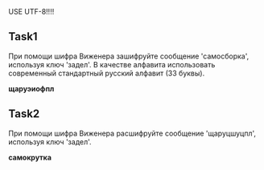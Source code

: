 USE UTF-8!!!!
## Task1 
При помощи шифра Виженера зашифруйте сообщение 'самосборка', используя ключ 'задел'. В качестве алфавита использовать современный стандартный русский алфавит (33 буквы).

**щаруэиофпл**

## Task2
При помощи шифра Виженера расшифруйте сообщение 'щаруцшуцпл', используя ключ 'задел'.

**самокрутка**
